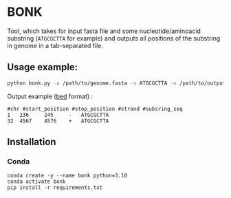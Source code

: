 # BONK

Tool, which takes for input fasta file and some nucleotide/aminoacid substring (`ATGCGCTTA` for example) and outputs all positions of the substring in genome in a tab-separated file.


## Usage example:

```sh
python bonk.py -a /path/to/genome.fasta -s ATGCGCTTA -o /path/to/output.bed
```

Output example ([bed](https://m.ensembl.org/info/website/upload/bed.html) format) :

```
#chr #start_position #stop_position #strand #subsring_seq
1   236     245     -   ATGCGCTTA
32  4567    4576    +   ATGCGCTTA
```

## Installation

### Conda

```
conda create -y --name bonk python=3.10
conda activate bonk
pip install -r requirements.txt
```
